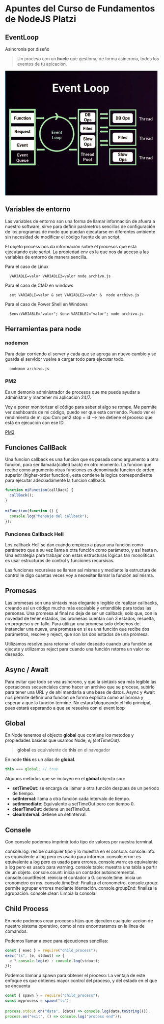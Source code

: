 # Apuntes del Curso de Fundamentos de NodeJS Platzi
## EventLoop

Asincronía por diseño

> Un proceso con un **bucle** que gestiona, de forma asíncrona, todos los eventos de tu apicación.

![Event Loop](./image/event-loop.png "Event Loop")

## Variables de entorno

Las variables de entorno son una forma de llamar información de afuera a nuestro software, sirve para definir parámetros sencillos de configuración de los programas de modo que puedan ejecutarse en diferentes ambiente sin necesidad de modificar el código fuente de un script.

El objeto process nos da información sobre el procesos que está ejecutando este script.
La propiedad env es la que nos da acceso a las variables de entorno de manera sencilla.

Para el caso de Linux

```shell
  VARIABLE=valor VARIABLE2=valor node archivo.js
```

Para el caso de CMD en windows

```shell
  set VARIABLE=valor & set VARIABLE2=valor &  node archivo.js
```

Para el caso de Power Shell en Windows

```shell
  $env:VARIABLE="valor"; $env:VARIBLE2="valor"; node archivo.js
```

## Herramientas para node

### nodemon

Para dejar corriendo el server y cada que se agrega un nuevo cambio y se guarda el servidor vuelve a cargar todo para ejecutar todo.

```sh
  nodemon archivo.js
```

### PM2

Es un demonio administrador de procesos que me puede ayudar a administrar y mantener mi aplicación 24/7.

Voy a poner monitorizar el código para saber si algo se rompe.
Me permite ver dashboards de mi código, puedo ver que está corriendo.
Puedo ver el rendimiento de mi cpu
Con: pm2 stop + id —> me detiene el proceso que está en ejecución con ese ID.

[PM2](https://pm2.keymetrics.io/)

## Funciones CallBack

Una funcion callback es una funcion que es pasada como argumento a otra funcion, para ser llamada(called back) en otro momento.
La funcion que recibe como argumento otras funciones es denominada funcion de orden superior (higher-order function), esta contiene la logica correspondiente para ejecutar adecuadamente la funcion callback.

```js
function miFunction(callBack) {
  callBack();
}

miFunction(function () {
  console.log("Mensaje del callback");
});
```

### Funciones Callback Hell

Los callback Hell se dan cuando empiezo a pasar una función como parámetro que a su vez llama a otra función como parámetro, y así hasta n.
Una estrategia para trabajar con estas estructuras lógicas tan monolíticas es usar estructuras de control y funciones recursivas.

Las funciones recursivas se llaman así mismas y mediante la estructura de control le digo cuantas veces voy a necesitar llamar la función así misma.

## Promesas

Las promesas son una sintaxis mas elegante y legible de realizar callbacks, creando así un código mucho más escalable y entendible para todas las personas.
Una promesa al final no deja de ser un callback, solo que, con la novedad de tener estados, las promesas cuentan con 3 estados, resuelta, en progreso y en fallo.
Para utilizar una promesa solo debemos de instanciar una nueva, una promesa en si es una función que recibe dos parámetros, resolve y reject, que son los dos estados de una promesa.

Utilizamos resolve para retornar el valor deseado cuando una función se ejecute y utilizamos reject para cuando una función retorna un valor no deseado.

## Async / Await

Para evitar que todo se vea asíncrono, y que la sintáxis sea más legible las operaciones secuenciales como hacer un archivo que se procese, subirlo para tener una URL y de ahí mandarla a una base de datos.
Async y Await nos permite definir una función de forma explícita como asíncrona y esperar a que la función termine. No estará bloqueando el hilo principal, pues estará esperando a que se resuelva con el event loop

## Global

En Node tenemos el objecto **global** que contiene los metodos y propiedades basicas que usamos Node; _ej (setTimeOut)_.

> **global** es equivalente de **this** en el navegador

En node **this** es un alias de **global**.

```js
this === global; // true
```

Algunos metodos que se incluyen en el **global** objecto son:

- **setTimeOut**: se encarga de llamar a otra función despues de un periodo de tiempo.
- **setInterval**: llama a otra función cada intervalo de tiempo.
- **setImmediate**: Equivalente a setTimeOut pero con tiempo 0.
- **clearTimeOut**: detiene un setTimeOut.
- **clearInterval**: detiene un setInterval.

## Consele

Con console podemos imprimir todo tipo de valores por
nuestra terminal.

console.log: recibe cualquier tipo y lo muestra en el consola.
console.info: es equivalente a log pero es usado para informar.
console.error: es equivalente a log pero es usado para errores.
console.warn: es equivalente a log pero es usado para warning.
console.table: muestra una tabla a partir de un objeto.
console.count: inicia un contador autoincremental.
console.countReset: reinicia el contador a 0.
console.time: inicia un cronometro en ms.
console.timeEnd: Finaliza el cronometro.
console.group: permite agrupar errores mediante identación.
console.groupEnd: finaliza la agrupación.
console.clear: Limpia la consola.

## Child Process

En node podemos crear procesos hijos que ejecuten cualquier accion de nuestro sistema operativo, como si nos encontraramos en la linea de comandos.

Podemos llamar a exec para ejecuciones sencillas:

```js
const { exec } = require("child_process");
exec("ls", (e, stdout) => {
  e ? console.log(e) : console.log(stdout);
});
```

Podemos llamar a spawn para obtener el proceso: La ventaja de este enfoque es que obtienes mayor control del proceso, y del estado en el que se encuenta

```js
const { spawn } = require("child_process");
const myprocess = spawn("ls");

process.stdout.on("data", (data) => console.log(data.toString()));
process.on("exit", () => console.log("process end"));
```
